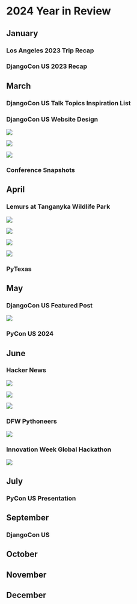 # 2024 Year in Review

<!--
Charnise

Led sprint review and demo
Sprint retro
Sprint planning
Demos

Multi-tenancy
Switched teams
Work highlights- significantly reduced time, n+1
CockroachDB, dashboard, database optimization
Profiling tools
Django optimization

Cluster creation
Databus
pub/sub

Task orchestration and distributed systems engineering

Grew in capability- things once more difficult for me became day-to-day tasks
Challenges of scale and security were good for me
Working across teams, learning and sharing knowledge

PR Review
Change Management, Release management
Working with SRE
Worked with lead architect
Architecture and design, tradeoffs, cost analysis
Security, resiliency, failover, restore
Product management, roadmap
User experience

PS Connect continues
Sick 3 times
March 8
Even as it improved, it continued... 
Feel lucky to be well
Gave me an appreciation

January
DEFNA Contract meeting
DEFNA Hotel Contract Committee

DjangoCon US 2023 Recap was Django News Newsletter top link for months. 
Get stats- how long at the top and how many views

March 3
Featured in Django News Newsletter along with Drew's (and Jeff's?)
Stats?

Uncle Edward died
Smile on his face
https://www.livingstonfh.com/obituary/edward-a-markel
https://www.linkedin.com/posts/katherinemichel_obituary-for-edward-a-ed-markel-at-livingston-activity-7180368920564916225-eXsL/
https://www.linkedin.com/posts/katherinemichel_life-isnt-always-easy-but-consider-me-blessed-activity-7133546031077588992-gadV/
Bird call video

April
PyTexas 2024 in Austin
Moshe
DEFNA Board Interviews

May
May the 4th Event

Featured on DjangoCon US account

Worthmore session: Networking as a Woman: How to become 2.5x more successful

Databases connections

May
Felt I was able to further grow my network and have a deeper understanding of subjects
Followed up on PyCon US connections
Do more "heavy lifting"
Facilitated communication from Jay at PyCon US to DEFNA
PyTexas sponsorship

https://x.com/search?q=https%3A%2F%2Fnews.ycombinator.com%2Fitem%3Fid%3D40552621&src=typed_query
Who is N. M. Stoker
https://x.com/nmstoker/status/1797250668501020962
https://fosstodon.org/@HackerNewsBot@m.einverne.info/112547856756286972
https://fosstodon.org/@hn50@social.lansky.name/112547268058241519
https://fosstodon.org/@kati/112547155288841309
https://fosstodon.org/@kati/112542746775054876
https://fosstodon.org/@kati/112542145378019538
https://fosstodon.org/@kati/112509391686025715
https://fosstodon.org/@kati/112498755031272596
Many DMs
https://fosstodon.org/@kati/112612110567916246
Get Django News Newsletter stats

June
PyTexas Sponsorship pitch

Self care
New keyboard
Gym, lifting weights
Inspired by DeAnna Troutman Anaya- grandmother (she doesn't look like any grandmother I've ever seen) who is "Liftin4Life"
Tell her story of illness to health
I'd never been in a gym before and was afraid to go
Sheldon- told me the benefits of a personal trainer

Update on how I did
Not as much as expected due to issues in first half of year
Picked up in second half of year
https://katherinemichel.github.io/portfolio/what-i-am-paying-attention-to-in-2024.html
-->

## January 

### Los Angeles 2023 Trip Recap

<!--
https://katherinemichel.github.io/portfolio/los-angeles-2023.html
Top videos
-->

### DjangoCon US 2023 Recap

<!--
https://katherinemichel.github.io/portfolio/djangocon-us-2023-recap.html
Featured in Django News Newsletter
https://django-news.com/issues/203#start
-->

## March

### DjangoCon US Talk Topics Inspiration List

<!--
It takes time to build things. One thing at at time. 
Last year, I finally got organized and did something I'd wanted to do for a long time. Jeff had been encouraging other board members to join him in publishing a list of talk topics we'd love to hear more about at DjangoCon US. 
https://katherinemichel.github.io/portfolio/djangocon-us-2024-topics-inspiration-list.html
https://fosstodon.org/@djangocon/112056987398023068
Featured in Django News Newsletter
https://django-news.com/issues/222#start
https://micro.webology.dev/2024/04/28/djangocon-us-talks.html
https://winstel.dev/2024/03/01/talk-ideas-for-dcus-24/

Talk submission stats
2024: 194
2023: 189
2022: 152
-->

### DjangoCon US Website Design

<!--
Provided pics that helped inspire DjangoCon US website design theme
https://www.linkedin.com/posts/jonitrythall_ive-teamed-up-with-the-great-folks-at-defna-activity-7203812944940294144-6gtJ/?utm_source=share&utm_medium=member_desktop
https://fosstodon.org/@kati/112492859988088102
-->

![](2024-recap-images/durham-downtown-snapshots.png)

![](2024-recap-images/joni-djangocon-us-website-post.png)

![](2024-recap-images/my-djangocon-us-website-post.png)

### Conference Snapshots

<!--
Created the conference snapshot pages I'd always wanted. 
https://katherinemichel.github.io/portfolio/speaker-board-and-organizer-photos.html
https://katherinemichel.github.io/portfolio/favorite-conference-snapshots.html
-->

## April

### Lemurs at Tanganyka Wildlife Park

<!--
https://twpark.com/
https://www.linkedin.com/posts/katherinemichel_as-a-defna-board-member-i-help-oversee-djangocon-activity-7182562538193125376-6_EG/
-->

![](2024-recap-images/djangocon-us-2023-website-header.png)

![](2024-recap-images/lemurs-post.png)

![](2024-recap-images/lemurs-1.jpg)

![](2024-recap-images/lemurs-2.jpg)

### PyTexas

## May

### DjangoCon US Featured Post

<!--
Drew Winstel, Tim Schilling, Natalia Bidart, Kojo
https://x.com/djangocon/status/1792933457183527350
https://fosstodon.org/@djangocon/112479673098056641
-->

![](2024-recap-images/djangocon-us-featured-post.png)

### PyCon US 2024

## June

### Hacker News

<!--
Kudos from Kenneth, Trey, Seth etc. 
https://katherinemichel.github.io/portfolio/pycon-us-2024-recap.html
Reached #2 on Hacker News
https://news.ycombinator.com/item?id=40552621
Cited by new Python Release Manager Hugo as must-read conference recap
https://dev.to/hugovk/pycon-us-2024-a-roundup-of-writeups-26hj
Featured in Django News Newsletter
https://django-news.com/issues/236#start
Thank you to the incredible Lacey for this sweet kudo: https://fosstodon.org/@lacey@hachyderm.io/112553623603409800
-->

![](2024-recap-images/hacker-news-rankings-stats.png)

![](2024-recap-images/hacker-news-trending.png)

![](2024-recap-images/hacker-news-detail-page-stats.png)

### DFW Pythoneers

<!--
Attended DFW Pythoneers
https://www.meetup.com/dfwpython/
-->

![](2024-recap-images/dfw-pythoneers.png)

### Innovation Week Global Hackathon 

![](2024-recap-images/hackathon-team.jpg)

## July

### PyCon US Presentation

<!--
Created PyCon US 2024 Recap presentation based on my blog post
Python Guild
Coincide with release of videos on youtube
Also, read the Language Summit articles for the first time and was able to grok the content
-->

## September

### DjangoCon US

## October

## November

## December

